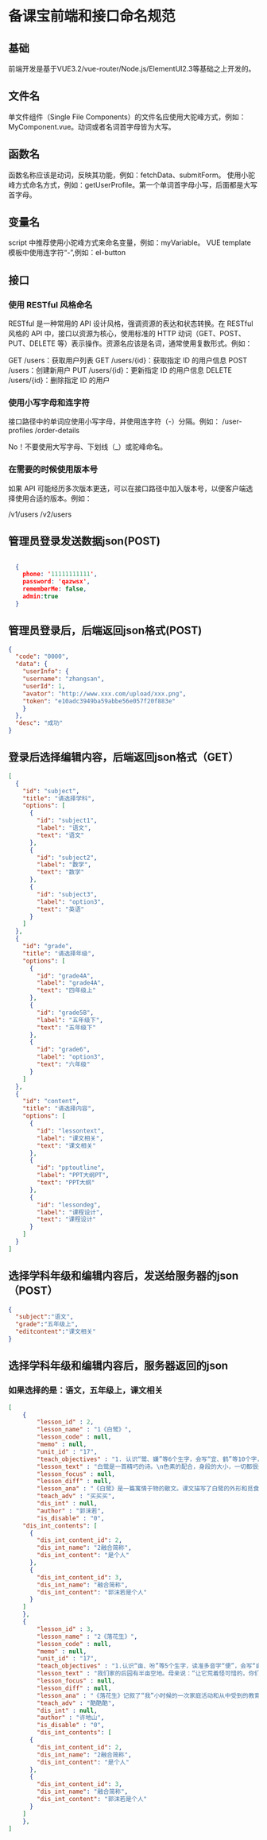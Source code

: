 # 备课宝前端和接口命名规范

## 基础

前端开发是基于VUE3.2/vue-router/Node.js/ElementUI2.3等基础之上开发的。

## 文件名

单文件组件（Single File Components）的文件名应使用大驼峰方式，例如：MyComponent.vue。动词或者名词首字母皆为大写。

## 函数名

函数名称应该是动词，反映其功能，例如：fetchData、submitForm。
使用小驼峰方式命名方式，例如：getUserProfile。第一个单词首字母小写，后面都是大写首字母。

## 变量名

script 中推荐使用小驼峰方式来命名变量，例如：myVariable。
VUE template 模板中使用连字符“-”,例如：el-button

## 接口

### 使用 RESTful 风格命名

RESTful 是一种常用的 API 设计风格，强调资源的表达和状态转换。在 RESTful 风格的 API 中，接口以资源为核心，使用标准的 HTTP 动词（GET、POST、PUT、DELETE 等）表示操作。资源名应该是名词，通常使用复数形式。例如：

GET /users：获取用户列表
GET /users/{id}：获取指定 ID 的用户信息
POST /users：创建新用户
PUT /users/{id}：更新指定 ID 的用户信息
DELETE /users/{id}：删除指定 ID 的用户

### 使用小写字母和连字符

接口路径中的单词应使用小写字母，并使用连字符（-）分隔。例如：
/user-profiles
/order-details

No！不要使用大写字母、下划线（_）或驼峰命名。

### 在需要的时候使用版本号

如果 API 可能经历多次版本更迭，可以在接口路径中加入版本号，以便客户端选择使用合适的版本。例如：

/v1/users
/v2/users

## 管理员登录发送数据json(POST)

```json

  {
    phone: '11111111111',
    password: 'qazwsx',
    rememberMe: false,
    admin:true
  }

```

## 管理员登录后，后端返回json格式(POST)

```json
{
  "code": "0000",
  "data": {
    "userInfo": {
    "username": "zhangsan",
    "userId": 1,
    "avator": "http://www.xxx.com/upload/xxx.png",
    "token": "e10adc3949ba59abbe56e057f20f883e"
    }
  },
  "desc": "成功"
}
```
## 登录后选择编辑内容，后端返回json格式（GET）

```json
[
  {
    "id": "subject",
    "title": "请选择学科",
    "options": [
      {
        "id": "subject1",
        "label": "语文",
        "text": "语文"
      },
      {
        "id": "subject2",
        "label": "数学",
        "text": "数学"
      },
      {
        "id": "subject3",
        "label": "option3",
        "text": "英语"
      }
    ]
  },
  {
    "id": "grade",
    "title": "请选择年级",
    "options": [
      {
        "id": "grade4A",
        "label": "grade4A",
        "text": "四年级上"
      },
      {
        "id": "grade5B",
        "label": "五年级下",
        "text": "五年级下"
      },
      {
        "id": "grade6",
        "label": "option3",
        "text": "六年级"
      }
    ]
  },
  {
    "id": "content",
    "title": "请选择内容",
    "options": [
      {
        "id": "lessontext",
        "label": "课文相关",
        "text": "课文相关"
      },
      {
        "id": "pptoutline",
        "label": "PPT大纲PT",
        "text": "PPT大纲"
      },
      {
        "id": "lessondeg",
        "label": "课程设计",
        "text": "课程设计"
      }
    ]
  }
]
```

## 选择学科年级和编辑内容后，发送给服务器的json（POST）

```json
{
  "subject":"语文",
  "grade":"五年级上",
  "editcontent":"课文相关"
}
```

## 选择学科年级和编辑内容后，服务器返回的json

### 如果选择的是：语文，五年级上，课文相关

```json
[
	{
		"lesson_id" : 2,
		"lesson_name" : "1《白鹭》",
		"lesson_code" : null,
		"memo" : null,
		"unit_id" : "17",
		"teach_objectives" : "1. 认识“鹭、嫌”等6个生字，会写“宜、鹤”等10个字，会写“精巧、配合”等 15个词语。\n2. 能想象并说岀作者所描写的画面。\n3. 能借助关键语句，体会作者对白鹭的赞美之情，了解作者是如何把这种感情融入 对白鹭的描写中的。\n4. 背诵课文，积累喜欢的段落。",
		"lesson_text" : "白鹭是一首精巧的诗。\n色素的配合，身段的大小，一切都很适宜。\n白鹤太大而嫌生硬，即使如粉红的朱鹭或灰色的苍鹭，也觉得大了一些，而且太不寻常了。\n然而白鹭却因为它的常见，而被人忘却了它的美。\n那雪白的蓑毛，那全身的流线型结构，那铁色的长喙，那青色的脚，增之一分则嫌长，减之一分则嫌短，素之一忽则嫌白，黛之一忽则嫌黑。\n在清水田里，时有一只两只白鹭站着钓鱼，整个的田便成了一幅嵌在玻璃框里的画面。田的大小好像是有心人为白鹭设计的镜匣。\n晴天的清晨，每每看见它孤独地站立于小树的绝顶，看来像是不安稳，而它却很悠然。这是别的鸟很难表现的一种嗜好。人们说它是在望哨，可它真是在望哨吗?\n黄昏的空中偶见白鹭的低飞，更是乡居生活中的一种恩惠。那是清澄的形象化，而且具有生命了。\n或许有人会感到美中不足，白鹭不会唱歌。但是白鹭本身不就是一首很优美的歌吗?\n――不，歌未免太铿锵了。\n白鹭实在是一首诗，一首韵在骨子里的散文诗。",
		"lesson_focus" : null,
		"lesson_diff" : null,
		"lesson_ana" : "《白鹭》是一篇寓情于物的散文。课文描写了白鹭的外形和觅食、栖息、飞行时的美表达了作者对白鹭的喜爱和赞美之情。\n\n《白鹭》行文简洁，结构严谨，可分为三部分。第一部分(第1自然段)是全文的总起句，以精巧的诗来比喻白鹭的美;第二部分(第2~8自然段)具体描写了白鹭的美。这部分又可以分为：第一层(第2~5自然段)从颜色、身段写白鹭的外形之美;第二层(第6~8自然段)借助“水田钓鱼”“枝头独立”“空中低飞”三幅画面，写白鹭在不同场景中的美；第三部分(第9~11自然段)与第一部分首尾呼应，抒发了作者对白鹭如诗一般美的赞叹。课文语言凝练，句句含情，白鹭形象之美和它在不同场景中的美跃然纸上白鹭之美，在于它“一切都很适宜”。如，第3自然段将白鹭同白鹤、朱鹭和苍鹭对比，突出白鹭身段的精致玲珑;第5自然段，作者先是描述了白鹭的蓑毛、身型、长喙脚，又将宋玉在《登徒子好色赋》中对绝代佳人的描写“东家之子，增之一分则太长，减之一分则太短;著粉则太白，施朱则太赤”恰到好处地用到白鹭身上，排比式的短语，整齐匀称，突出了白鹭“色素”和“身段”的适宜。\n\n白鹭之美，在于它在不同场景中展现出的美。如，看见清水田中的白鹭觅食捕鱼，作者凭借丰富的联想，用拟人的写法将捕鱼的白鹭想象成在钓鱼。一个“钓”字用得极其形象传神，使白鹭捕食时的悠然自得，与清水田的宁静澄澈浑然一体。作者把整个清水田想象成嵌在玻璃框里的画，生动地描绘出白鹭在清水田里觅食时的迷人景象，和谐自然，韵味十足。\n又如，站立于小树顶端的白鹭淡然脱俗。喜欢孤独地站立于小树的顶端，这是白鹭的-种生活习性。作者运用拟人和对比的写法，表现了白鹭的优雅矜持。“人们说它是在望哨，可它真是在望哨吗?”肯定句后面紧接着一个疑问句，引人遐想。\n\n再如，低飞在黄昏的空中的白鹭灵动而富有生命力。白鹭在黄昏的空中低飞，这本是乡村偶见的情景，在作者眼里却是“清澄的形象化”，突出了画面清纯美丽的特点。黄昏的空中，白鹭低飞的画面把人们所向往的安定、纯洁、恬静的境界形象地展现出来了，生活在这样的环境中是一种享受，因此作者说这“更是乡居生活中的一种恩惠”。\n\n课文插图采用中国水墨画风格，图文相得益彰，意蕴隽永。再现了白駭钓鱼时的闲适、闲立时的悠然、飞行时的空灵，展现了白鹭如诗如画的美。插图与课文描绘的意境极为吻合，有助于学生图文对照理解课文内容，感受白鹭之美。",
		"teach_adv" : "买买买",
		"dis_int" : null,
		"author" : "郭沫若",
		"is_disable" : "0",
    "dis_int_contents": [
      {
        "dis_int_content_id": 2,
        "dis_int_name": "2融合简称",
        "dis_int_content": "是个人"
      },
      {
        "dis_int_content_id": 3,
        "dis_int_name": "融合简称",
        "dis_int_content": "郭沫若是个人"
      }
    ]
	},
	{
		"lesson_id" : 3,
		"lesson_name" : "2《落花生》",
		"lesson_code" : null,
		"memo" : null,
		"unit_id" : "17",
		"teach_objectives" : "1.认识“亩、吩”等5个生字，读准多音字“便”，会写“亩、播”等9个字，会写“播种、浇水”等7个词语。\n2.分角色朗读课文，了解课文主要内容\n3.能理解含义深刻的诺句，初步了解借助落花生说明做人的道理.\n4.能仿照课文的写法，写由某一种事物想到的人。",
		"lesson_text" : "我们家的后园有半亩空地。母亲说：“让它荒着怪可惜的，你们那么爱吃花生，就开辟出来种花生吧。”我们姐弟几个都很高兴，买种，翻地，播种，浇水，没过几个月，居然收获了。\n母亲说：“今晚我们过一个收获节，请你们的父亲也来尝尝我们的新花生，好不好？”母亲把花生做成了好几样食品，还咐附就在后园的茅亭里过这个节。\n那晚的天色不大好，可是父亲也来了，实在很难得。\n父亲说：“你们爱吃花生吗？”\n我们争着回答：“爱！”\n“谁能把花生的好处说出来？”\n姐姐说：“花生的味道很美。”\n哥哥说：“花生可以榨油。”\n我说：“花生的价钱便宜，谁都可以买来吃，都喜欢吃。这就是它的好处。”\n父亲说：“花生的好处很多，有一样最可贵。它的果实埋在地里，不像桃子、石榴、苹果那样，把鲜红嫩绿的果实高高地挂在枝头上，使人一见就生爱慕之心。你们看它矮矮地长在地上，等到成熟了，也不能立刻分辨出来它有没有果实，必须挖起来才知道。”\n我们都说是，母亲也点点头。\n父亲接下去说：“所以你们要像花生，它虽然不好看，可是很有用。”\n我说：“那么，人要做有用的人，不要做只讲体面，而对别人没有好处的人。”\n父亲说：“对。这是我对你们的希望。”\n我们谈到深夜才散。花生做的食品都吃完了，父亲的话却深深地印在我的心上。",
		"lesson_focus" : null,
		"lesson_diff" : null,
		"lesson_ana" : "《落花生》记叙了“我”小时候的一次家庭活动和从中受到的教育。课文围绕落花生写了种花生、收花生、尝花生、议花生的过程，着重写了一家人过“花生收获节”时议花生的情景，由花生的特点道出“人要做有用的人，不要做只讲体面，而对别人没有好处的人”这个耐人寻味的道理，体现了不为名利、只求有益于社会的人生观与价值观。\n课文内容简洁，脉络清晰，按照事情发展的顺序叙述，共十五个自然段，可以分为三部分。第一部分(第1自然段)写在母亲的提议下“我们”种花生、收花生;第二部分第2自然段)写母亲提议过一个收获节，并为过收获节作了准备;第三部分(第3~15然段)写过收获节时一家人一起尝花生、议花生，这一部分是课文的重点，详写了父亲和“我们”的对话，父亲对于花生的赞扬，使“我们”对普普通通的花生产生了敬佩之心悟出了做人的道理。\n课文在表达上颇具匠心，通过选取落花生这一平凡事物，围绕全家聚会这件小事展开叙述，语言浅显，但所说明的道理深刻，富有教育意义，以小见大，引人深思。内容安排详略得当，略写种花生和收花生，详写了父亲与子女之间的对话，没有雕琢和修饰，通俗易懂，父亲和孩子们的一问一答，亲切自然，平易质朴。\n课文插图清淡质朴。画面展现的是在朦胧的月光下，低矮的花生丛中，一家人聚在茅亭中议花生的情景，令人感觉到一家人言欢惬意、温馨和美的生活情趣，有助于学生理解课文内容。",
		"teach_adv" : "酷酷酷",
		"dis_int" : null,
		"author" : "许地山",
		"is_disable" : "0",
		"dis_int_contents": [
      {
        "dis_int_content_id": 2,
        "dis_int_name": "2融合简称",
        "dis_int_content": "是个人"
      },
      {
        "dis_int_content_id": 3,
        "dis_int_name": "融合简称",
        "dis_int_content": "郭沫若是个人"
      }
    ]
	},
]
```